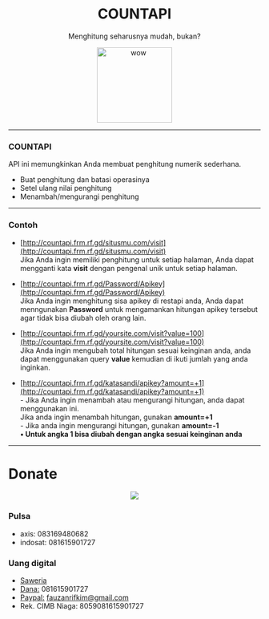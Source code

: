<h1 align='center'> COUNTAPI </h1>
<p align='center'>
  Menghitung seharusnya mudah, bukan?
</p>
<p align='center'>
<img src="https://i.pinimg.com/originals/14/bd/f7/14bdf7aa1794bc0a9965bbff73deefe2.gif" alt="wow" width="150" class="rounded-circle img-thumbnail" />
</p>

___
### COUNTAPI
API ini memungkinkan Anda membuat penghitung numerik sederhana.
- Buat penghitung dan batasi operasinya
- Setel ulang nilai penghitung
- Menambah/mengurangi penghitung

___
### Contoh
- [http://countapi.frm.rf.gd/situsmu.com/visit](http://countapi.frm.rf.gd/situsmu.com/visit)<br>Jika Anda ingin memiliki penghitung untuk setiap halaman, Anda dapat mengganti kata <b>visit</b> dengan pengenal unik untuk setiap halaman.

- [http://countapi.frm.rf.gd/Password/Apikey](http://countapi.frm.rf.gd/Password/Apikey)<br>Jika Anda ingin menghitung sisa apikey di restapi anda, Anda dapat menngunakan <b>Password</b> untuk mengamankan hitungan apikey tersebut agar tidak bisa diubah oleh orang lain.

- [http://countapi.frm.rf.gd/yoursite.com/visit?value=100](http://countapi.frm.rf.gd/yoursite.com/visit?value=100)<br>Jika Anda ingin mengubah total hitungan sesuai keinginan anda, anda dapat menggunakan query <b>value</b> kemudian di ikuti jumlah yang anda inginkan.

- [http://countapi.frm.rf.gd/katasandi/apikey?amount=+1](http://countapi.frm.rf.gd/katasandi/apikey?amount=+1)<br>- Jika Anda ingin menambah atau mengurangi hitungan, anda dapat menggunakan ini.<br>Jika anda ingin menambah hitungan, gunakan <b>amount=+1</b><br>- Jika anda ingin mengurangi hitungan, gunakan <b>amount=-1</b><br><b>• Untuk angka 1 bisa diubah dengan angka sesuai keinginan anda</b>

___
# Donate

<p align="center" width=100%>
   <img src="https://svgur.com/i/Vtt.svg">
</p>

### Pulsa
- axis:  083169480682
- indosat:  081615901727

### Uang digital
- [Saweria](https://saweria.co/frmdeveloper)
- [Dana:](https://link.dana.id/qr/3jstu95e) 081615901727
- [Paypal:](https://paypal.me/frmdeveloper) fauzanrifkim@gmail.com
- Rek. CIMB Niaga: 8059081615901727




